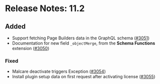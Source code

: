 # Release Notes: 11.2

## Added

- Support fetching Page Builders data in the GraphQL schema ([#3051](https://github.com/GatoGraphQL/GatoGraphQL/pull/3051))
- Documentation for new field `_objectMerge`, from the **Schema Functions** extension ([#3050](https://github.com/GatoGraphQL/GatoGraphQL/pull/3050))

### Fixed

- Malcare deactivate triggers Exception ([#3054](https://github.com/GatoGraphQL/GatoGraphQL/pull/3054))
- Install plugin setup data on first request after activating license ([#3055](https://github.com/GatoGraphQL/GatoGraphQL/pull/3055))
